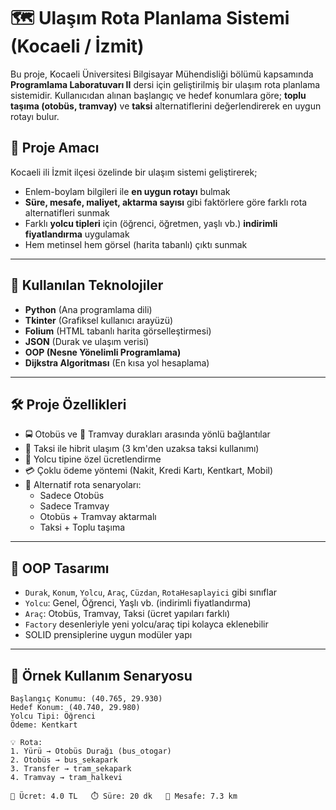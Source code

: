# 🗺️ Ulaşım Rota Planlama Sistemi (Kocaeli / İzmit)

Bu proje, Kocaeli Üniversitesi Bilgisayar Mühendisliği bölümü kapsamında **Programlama Laboratuvarı II** dersi için geliştirilmiş bir ulaşım rota planlama sistemidir. Kullanıcıdan alınan başlangıç ve hedef konumlara göre; **toplu taşıma (otobüs, tramvay)** ve **taksi** alternatiflerini değerlendirerek en uygun rotayı bulur.

## 🚀 Proje Amacı

Kocaeli ili İzmit ilçesi özelinde bir ulaşım sistemi geliştirerek;
- Enlem-boylam bilgileri ile **en uygun rotayı** bulmak
- **Süre, mesafe, maliyet, aktarma sayısı** gibi faktörlere göre farklı rota alternatifleri sunmak
- Farklı **yolcu tipleri** için (öğrenci, öğretmen, yaşlı vb.) **indirimli fiyatlandırma** uygulamak
- Hem metinsel hem görsel (harita tabanlı) çıktı sunmak

---

## 🧠 Kullanılan Teknolojiler

- **Python** (Ana programlama dili)
- **Tkinter** (Grafiksel kullanıcı arayüzü)
- **Folium** (HTML tabanlı harita görselleştirmesi)
- **JSON** (Durak ve ulaşım verisi)
- **OOP (Nesne Yönelimli Programlama)**
- **Dijkstra Algoritması** (En kısa yol hesaplama)

---

## 🛠️ Proje Özellikleri

- 🚍 Otobüs ve 🚋 Tramvay durakları arasında yönlü bağlantılar
- 🚖 Taksi ile hibrit ulaşım (3 km'den uzaksa taksi kullanımı)
- 👤 Yolcu tipine özel ücretlendirme
- 💳 Çoklu ödeme yöntemi (Nakit, Kredi Kartı, Kentkart, Mobil)
- 🧭 Alternatif rota senaryoları:
  - Sadece Otobüs
  - Sadece Tramvay
  - Otobüs + Tramvay aktarmalı
  - Taksi + Toplu taşıma

---

## 🧩 OOP Tasarımı

- `Durak`, `Konum`, `Yolcu`, `Araç`, `Cüzdan`, `RotaHesaplayici` gibi sınıflar
- `Yolcu`: Genel, Öğrenci, Yaşlı vb. (indirimli fiyatlandırma)
- `Araç`: Otobüs, Tramvay, Taksi (ücret yapıları farklı)
- `Factory` desenleriyle yeni yolcu/araç tipi kolayca eklenebilir
- SOLID prensiplerine uygun modüler yapı

---

## 📍 Örnek Kullanım Senaryosu

```text
Başlangıç Konumu: (40.765, 29.930)
Hedef Konum: (40.740, 29.980)
Yolcu Tipi: Öğrenci
Ödeme: Kentkart

💡 Rota:
1. Yürü → Otobüs Durağı (bus_otogar)
2. Otobüs → bus_sekapark
3. Transfer → tram_sekapark
4. Tramvay → tram_halkevi

🧾 Ücret: 4.0 TL   ⏱️ Süre: 20 dk   📏 Mesafe: 7.3 km
